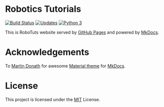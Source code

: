 # Robotics Tutorials
[![Build Status](https://travis-ci.org/robotuts/robotuts.github.io.svg?branch=source)](https://travis-ci.org/robotuts/robotuts.github.io)
[![Updates](https://pyup.io/repos/github/robotuts/robotuts.github.io/shield.svg)](https://pyup.io/repos/github/robotuts/robotuts.github.io/)
[![Python 3](https://pyup.io/repos/github/robotuts/robotuts.github.io/python-3-shield.svg)](https://pyup.io/repos/github/robotuts/robotuts.github.io/)

This is RoboTuts website served by [GitHub Pages][gh-pages] and powered by
[MkDocs][mkdocs].

[gh-pages]: https://pages.github.com/
[mkdocs]: http://mkdocs.org/

# Acknowledgements

To [Martin Donath][squidfunk] for awesome [Material theme][mkdocs-material] for
[MkDocs][mkdocs].

[mkdocs-material]: https://github.com/squidfunk/mkdocs-material
[squidfunk]: https://github.com/squidfunk

# License

This project is licensed under the [MIT](LICENSE) License.